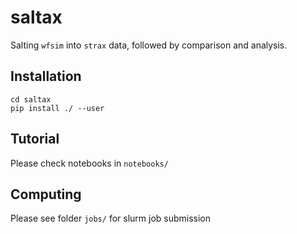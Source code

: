 # saltax
Salting `wfsim` into `strax` data, followed by comparison and analysis. 

## Installation
```
cd saltax
pip install ./ --user
```
## Tutorial
Please check notebooks in `notebooks/`

## Computing
Please see folder `jobs/` for slurm job submission
